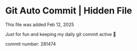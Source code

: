 # Git Auto Commit | Hidden File

This file was added Feb 12, 2025

Just for fun and keeping my daily git commit active 🤪

commit number: 281474
